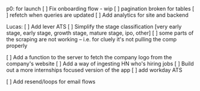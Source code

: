 p0: for launch
[ ] Fix onboarding flow - wip
[ ] pagination broken for tables
[ ] refetch when queries are updated
[ ] Add analytics for site and backend

Lucas:
[ ] Add lever ATS
[ ] Simplify the stage classification [very early stage, early stage, growth stage, mature stage, ipo, other]
[ ] some parts of the scraping are not working – i.e. for cluely it's not pulling the comp properly

[ ] Add a function to the server to fetch the company logo from the company's website
[ ] Add a way of ingesting HN who's hiring jobs
[ ] Build out a more internships focused version of the app
[ ] add workday ATS

[ ] Add resend/loops for email flows
